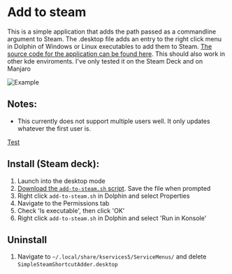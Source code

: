 # Add to steam

This is a simple application that adds the path passed as a commandline argument to Steam. The .desktop file adds an entry to the right click menu in Dolphin of Windows or Linux executables to add them to Steam. [The source code for the application can be found here](https://github.com/suchmememanyskill/Duplicate/tree/main/SimpleSteamShortcutAdder). This should also work in other kde enviroments. I've only tested it on the Steam Deck and on Manjaro

![Example](https://raw.githubusercontent.com/suchmememanyskill/steam-deckt-addons/main/Dolphin-rightclick-addtosteam/Example.png)

## Notes:
- This currently does not support multiple users well. It only updates whatever the first user is.

[Test](https://github.com/suchmememanyskill/steam-deckt-addons/releases/download/1.0/add-to-steam.sh)

## Install (Steam deck):
1. Launch into the desktop mode
2. [Download the `add-to-steam.sh` script](https://github.com/suchmememanyskill/steam-deckt-addons/releases/download/1.0/add-to-steam.sh). Save the file when prompted
3. Right click `add-to-steam.sh` in Dolphin and select Properties
4. Navigate to the Permissions tab
5. Check 'Is executable', then click 'OK'
6. Right click `add-to-steam.sh` in Dolphin and select 'Run in Konsole'

## Uninstall
1. Navigate to `~/.local/share/kservices5/ServiceMenus/` and delete `SimpleSteamShortcutAdder.desktop`
